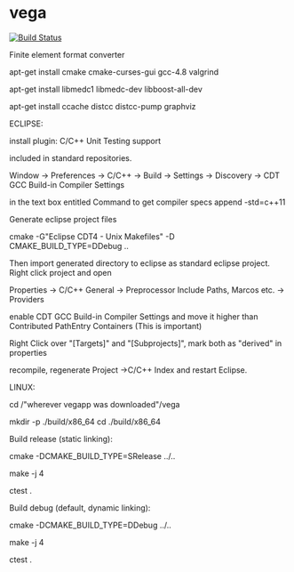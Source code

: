 # vega

[![Build Status](https://travis-ci.org/Alneos/vega.svg?branch=master)](https://travis-ci.org/Alneos/vega)

Finite element format converter

apt-get install cmake cmake-curses-gui gcc-4.8 valgrind

apt-get install libmedc1 libmedc-dev libboost-all-dev 

apt-get install ccache distcc distcc-pump graphviz

ECLIPSE:

install plugin: C/C++ Unit Testing support

included in standard repositories.

Window -> Preferences -> C/C++ -> Build -> Settings -> Discovery -> CDT GCC Build-in Compiler Settings

in the text box entitled Command to get compiler specs append -std=c++11

Generate eclipse project files

cmake -G"Eclipse CDT4 - Unix Makefiles" -D CMAKE_BUILD_TYPE=DDebug ..

Then import generated directory to eclipse as standard eclipse project. Right click project and open

Properties -> C/C++ General -> Preprocessor Include Paths, Marcos etc. -> Providers

enable CDT GCC Build-in Compiler Settings and move it higher than Contributed PathEntry Containers (This is important)

Right Click over "[Targets]" and "[Subprojects]", mark both as "derived" in properties 

recompile, regenerate Project ->C/C++ Index and restart Eclipse.

LINUX:

cd /"wherever vegapp was downloaded"/vega

mkdir -p ./build/x86_64
cd ./build/x86_64

Build release (static linking):

cmake -DCMAKE_BUILD_TYPE=SRelease ../..

make -j 4

ctest .

Build debug (default, dynamic linking):

cmake -DCMAKE_BUILD_TYPE=DDebug  ../..

make -j 4

ctest .
